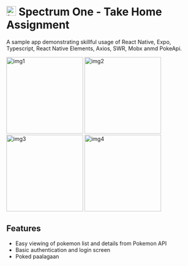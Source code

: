 # <img src="https://imgur.com/a/8MWm9nh" alt="icon" width="25"/> Spectrum One - Take Home Assignment

A sample app demonstrating skillful usage of React Native, Expo, Typescript, React Native Elements, Axios, SWR, Mobx anmd PokeApi.

<img src="https://imgur.com/9XYj7Wi" alt="img1" width="200"/> <img src="https://imgur.com/pLZYIA5" alt="img2" width="200"/> <img src="https://imgur.com/RrxIABb" alt="img3" width="200"/>
<img src="https://imgur.com/eKjiBAR" alt="img4" width="200"/>

## Features

- Easy viewing of pokemon list and details from Pokemon API
- Basic authentication and login screen
- Poked paalagaan
